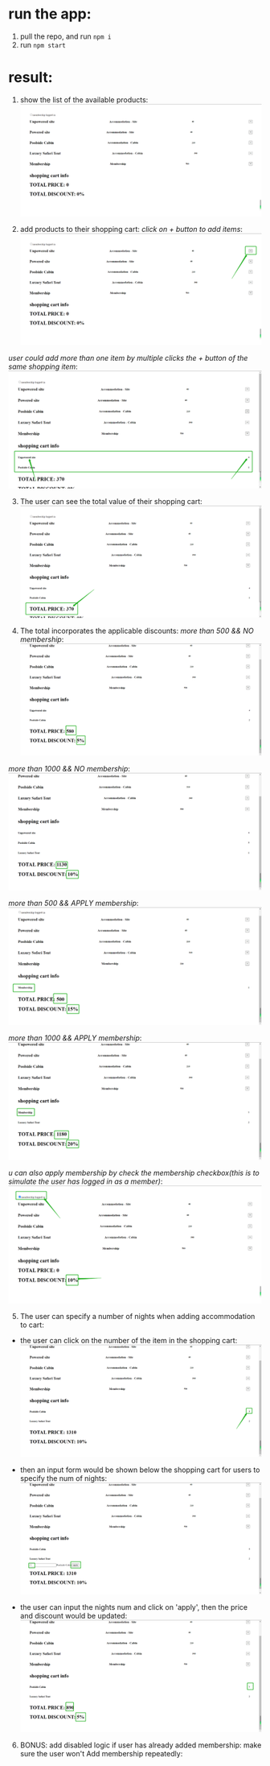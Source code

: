 # run the app:
1. pull the repo, and run `npm i`
2. run `npm start`

# result:
1. show the list of the available products:
![image](https://github.com/DAHUO-Melbourne/product-list/blob/main/public/assets/list-of-products.png)

2. add products to their shopping cart:
*click on + button to add items*:
![image](https://github.com/DAHUO-Melbourne/product-list/blob/main/public/assets/add-prod-step1.png)

*user could add more than one item by multiple clicks the + button of the same shopping item*:
![image](https://github.com/DAHUO-Melbourne/product-list/blob/main/public/assets/add-prod-step2.png)

3. The user can see the total value of their shopping cart:
![image](https://github.com/DAHUO-Melbourne/product-list/blob/main/public/assets/total-price.png)

4. The total incorporates the applicable discounts:
*more than 500 && NO membership*:
![image](https://github.com/DAHUO-Melbourne/product-list/blob/main/public/assets/more-than-500-NO-membership.png)

*more than 1000 && NO membership*:
![image](https://github.com/DAHUO-Melbourne/product-list/blob/main/public/assets/more-than-1000-NO-membership.png)

*more than 500 && APPLY membership*:
![image](https://github.com/DAHUO-Melbourne/product-list/blob/main/public/assets/more-than-500-APPLY-membership.png)

*more than 1000 && APPLY membership*:
![image](https://github.com/DAHUO-Melbourne/product-list/blob/main/public/assets/more-than-1000-APPLY-membership.png)

*u can also apply membership by check the membership checkbox(this is to simulate the user has logged in as a member)*:
![image](https://github.com/DAHUO-Melbourne/product-list/blob/main/public/assets/member-logged-in.png)

5. The user can specify a number of nights when adding accommodation to cart:
- the user can click on the number of the item in the shopping cart:
![image](https://github.com/DAHUO-Melbourne/product-list/blob/main/public/assets/click-on-num-in-shp-ct.png)

- then an input form would be shown below the shopping cart for users to specify the num of nights:
![image](https://github.com/DAHUO-Melbourne/product-list/blob/main/public/assets/show-input.png)

- the user can input the nights num and click on 'apply', then the price and discount would be updated:
![image](https://github.com/DAHUO-Melbourne/product-list/blob/main/public/assets/click-apply.png)

6. BONUS: add disabled logic if user has already added membership: make sure the user won't Add membership repeatedly:
